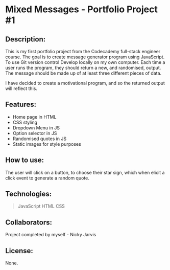 # Mixed Messages - Portfolio Project #1


## Description: 
This is my first portfolio project from the Codecademy full-stack engineer course. 
The goal is to create message generator program using JavaScript.
To use Git version control
Develop locally on my own computer.
Each time a user runs the program, they should return a new, and randomised, output.
The message should be made up of at least three different pieces of data.

I have decided to create a motivational program, and so the returned output will reflect this.


## Features:
- Home page in HTML
- CSS styling
- Dropdown Menu in JS
- Option selector in JS
- Randomised quotes in JS
- Static images for style purposes


## How to use:
The user will click on a button, to choose their star sign, which when elicit a click event to generate a random quote.


## Technologies:
 > JavaScript
 > HTML
 > CSS


## Collaborators:
Project completed by myself - Nicky Jarvis


## License:
None.
